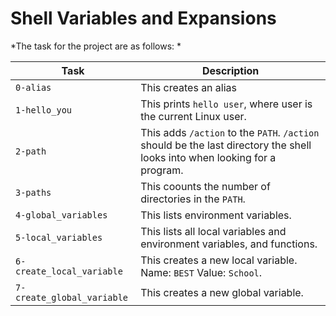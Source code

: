 # Shell Variables and Expansions

*The task for the project are as follows: *

Task | Description
---|---
`0-alias` | This creates an alias
`1-hello_you` | This prints `hello user`, where user is the current Linux user.
`2-path` | This adds `/action` to the `PATH`. `/action` should be the last directory the shell looks into when looking for a program.
`3-paths` | This coounts the number of directories in the `PATH`.
`4-global_variables` | This lists environment variables.
`5-local_variables` | This lists all local variables and environment variables, and functions.
`6-create_local_variable` | This creates a new local variable. Name: `BEST` Value: `School`.
`7-create_global_variable` | This creates a new global variable.